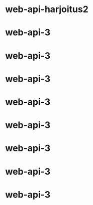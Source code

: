 # web-api-harjoitus2
# web-api-3
# web-api-3
# web-api-3
# web-api-3
# web-api-3
# web-api-3
# web-api-3
# web-api-3
